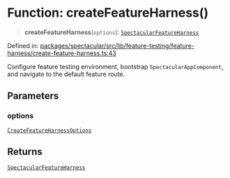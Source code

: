 # Function: createFeatureHarness()

> **createFeatureHarness**(`options`):
> [`SpectacularFeatureHarness`](../interfaces/SpectacularFeatureHarness.md)

Defined in:
[packages/spectacular/src/lib/feature-testing/feature-harness/create-feature-harness.ts:43](https://github.com/ngworker/ngworker/blob/68f93463b2af844af0ea290a92a5168b936997ae/packages/spectacular/src/lib/feature-testing/feature-harness/create-feature-harness.ts#L43)

Configure feature testing environment, bootstrap `SpectacularAppComponent`, and
navigate to the default feature route.

## Parameters

### options

[`CreateFeatureHarnessOptions`](../interfaces/CreateFeatureHarnessOptions.md)

## Returns

[`SpectacularFeatureHarness`](../interfaces/SpectacularFeatureHarness.md)
